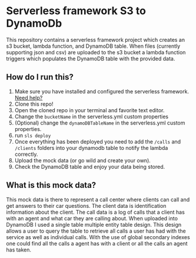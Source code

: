 # Serverless framework S3 to DynamoDb

This repository contains a serverless framework project which creates an s3 bucket, lambda function, and DynamoDB table. When files (currently supporting json and csv) are uploaded to the s3 bucket a lambda function triggers which populates the DynamoDB table with the provided data.

## How do I run this?
1. Make sure you have installed and configured the serverless framework. [Need help?](https://www.serverless.com/framework/docs/providers/aws/guide/installation/)
2. Clone this repo!
3. Open the cloned repo in your terminal and favorite text editor.
4. Change the `bucketName` in the serverless.yml custom properties
5. (Optional) change the `dynamoDBTableName` in the serverless.yml custom properties. 
6. run `sls deploy`
7. Once everything has been deployed you need to add the `/calls` and `/clients` folders into your dynamodb table to notify the lambda correctly.
8. Upload the mock data (or go wild and create your own).
9. Check the DynamoDB table and enjoy your data being stored.

## What is this mock data?
This mock data is there to represent a call center where clients can call and get answers to their car questions. The client data is identification information about the client. The call data is a log of calls that a client has with an agent and what car they are calling about. When uploaded into DynamoDB I used a single table multiple entity table design. This design allows a user to query the table to retrieve all calls a user has had with the service as well as individual calls. With the use of  global secondary indexes one could find all the calls a agent has with a client or all the calls an agent has taken.